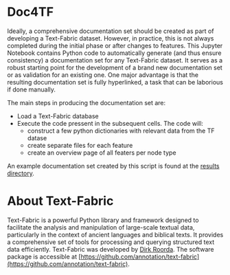# Doc4TF

Ideally, a comprehensive documentation set should be created as part of developing a Text-Fabric dataset. However, in practice, this is not always completed during the initial phase or after changes to features. This Jupyter Notebook contains Python code to automatically generate (and thus ensure consistency) a documentation set for any Text-Fabric dataset. It serves as a robust starting point for the development of a brand new documentation set or as validation for an existing one. One major advantage is that the resulting documentation set is fully hyperlinked, a task that can be laborious if done manually.

The main steps in producing the documentation set are:
* Load a Text-Fabric database
* Execute the code pressent in the subsequent cells. The code will:
   * construct a few python dictionaries with relevant data from the TF datase 
   * create separate files for each feature
   * create an overview page of all featers per node type

An example documentation set created by this script is found at the [results directory](https://github.com/tonyjurg/Doc4TF/blob/main/results/featurebynodetype.md). 

# About Text-Fabric

Text-Fabric is a powerful Python library and framework designed to facilitate the analysis and manipulation of large-scale textual data, particularly in the context of ancient languages and biblical texts. It provides a comprehensive set of tools for processing and querying structured text data efficiently. Text-Fabric was developed by [Dirk Roorda](https://github.com/dirkroorda). The software package is accessible at [https://github.com/annotation/text-fabric](https://github.com/annotation/text-fabric).
